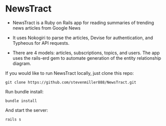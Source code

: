 # NewsTract

* NewsTract is a Ruby on Rails app for reading summaries of trending news articles from Google News

* It uses Nokogiri to parse the articles, Devise for authentication, and Typheous for API requests.

* There are 4 models: articles, subscriptions, topics, and users. The app uses the rails-erd gem to automate generation of the entity relationship diagram. 

If you would like to run NewsTract locally, just clone this repo:

```
git clone https://github.com/stevenmiller888/NewsTract.git
```

Run bundle install:

```
bundle install
```

And start the server:

```
rails s
```

